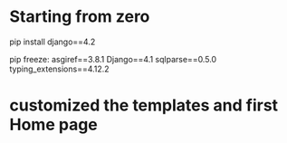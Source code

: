 # Starting from zero
pip install django==4.2

pip freeze:
asgiref==3.8.1
Django==4.1
sqlparse==0.5.0
typing_extensions==4.12.2

# customized the templates and first Home page
